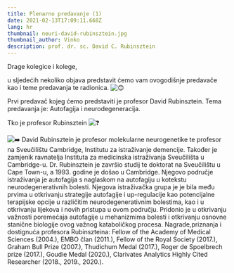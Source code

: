 ```yaml
---
title: Plenarno predavanje (1)
date: 2021-02-13T17:09:11.668Z
lang: hr
thumbnail: neuri-david-rubinsztein.jpg
thumbnail_author: Vinko
description: prof. dr. sc. David C. Rubinsztein
---
```

<!--StartFragment-->

Drage kolegice i kolege,

u sljedećih nekoliko objava predstavit ćemo vam ovogodišnje predavače kao i teme predavanja te radionica. ![😊](https://static.xx.fbcdn.net/images/emoji.php/v9/t7f/1/16/1f60a.png)

Prvi predavač kojeg ćemo predstaviti je profesor David Rubinsztein. Tema predavanja je: Autofagija i neurodegeneracija.

Tko je profesor Rubinsztein ![❓](https://static.xx.fbcdn.net/images/emoji.php/v9/t4c/1/16/2753.png)

![➡️](https://static.xx.fbcdn.net/images/emoji.php/v9/t9e/1/16/27a1.png) David Rubinsztein je profesor molekularne neurogenetike te profesor na Sveučilištu Cambridge, Institutu za istraživanje demencije. Također je zamjenik ravnatelja Instituta za medicinska istraživanja Sveučilišta u Cambridge-u. Dr. Rubinsztein je završio studij te doktorat na Sveučilištu u Cape Town-u, a 1993. godine je došao u Cambridge. Njegovo područje istraživanja je autofagija s naglaskom na autofagiju u kotekstu neurodegenerativnih bolesti. Njegova istraživačka grupa je je bila među prvima u otkrivanju strategije autofagije i up-regulacije kao potencijalne terapijske opcije u različitim neurodegenerativnim bolestima, kao i u otkrivanju lijekova i novih pristupa u ovom području. Pridonio je u otkrivanju važnosti poremećaja autofagije u mehanizmima bolesti i otkrivanju osnovne stanične biologije ovog važnog kataboličkog procesa. Nagrade,priznanja i dostignuća profesora Rubinszteina: Fellow of the Academy of Medical Sciences (2004.), EMBO član (2011.), Fellow of the Royal Society (2017.), Graham Bull Prize (2007.), Thudichum Medal (2017.), Roger de Spoelbrech prize (2017.), Goudie Medal (2020.), Clarivates Analytics Highly Cited Researcher (2018., 2019., 2020.).

<!--EndFragment-->